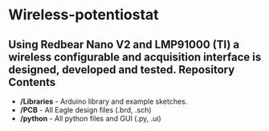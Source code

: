 # Wireless-potentiostat
Using Redbear Nano V2 and LMP91000 (TI) a wireless configurable and acquisition interface is designed, developed and tested.
Repository Contents
-------------------
* **/Libraries** - Arduino library and example sketches.
* **/PCB** - All Eagle design files (.brd, .sch)
* **/python** - All python files and GUI (.py, .ui)
